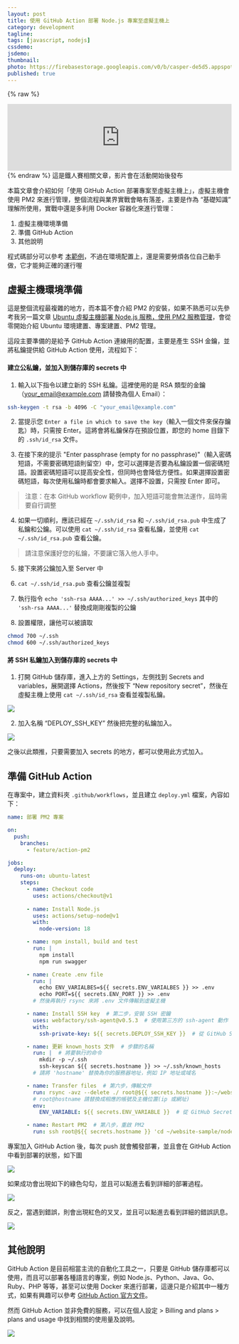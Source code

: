 ```yaml
---
layout: post
title: 使用 GitHub Action 部署 Node.js 專案至虛擬主機上
category: development
tagline:
tags: [javascript, nodejs]
cssdemo: 
jsdemo:
thumbnail:
photo: https://firebasestorage.googleapis.com/v0/b/casper-de5d5.appspot.com/o/images%2Fblog%2Fgithub-action-o.jpeg?alt=media&token=70ca38c4-d431-448a-b8a8-ad47f57c2e96
published: true
---
```


{% raw %} 
<div class="ratio ratio-16x9">
<iframe width="100%" src="https://www.youtube.com/embed/cUmSAGtP-70" title="YouTube video player" frameborder="0" allow="accelerometer; autoplay; clipboard-write; encrypted-media; gyroscope; picture-in-picture; web-share" allowfullscreen></iframe>
</div>
{% endraw %}
這是鐵人賽相關文章，影片會在活動開始後發布

本篇文章會介紹如何「使用 GitHub Action 部署專案至虛擬主機上」，虛擬主機會使用 PM2 來進行管理，整個流程與業界實戰會略有落差，主要是作為 “基礎知識” 理解所使用，實戰中還是多利用 Docker 容器化來進行管理：
1. 虛擬主機環境準備
2. 準備 GitHub Action
3. 其他說明

程式碼部分可以參考 [本範例](https://github.com/Wcc723/node-ironman-sample-2023/tree/feature/action-pm2)，不過在環境配置上，還是需要勞煩各位自己動手做，它才能夠正確的運行喔

## 虛擬主機環境準備

這是整個流程最複雜的地方，而本篇不會介紹 PM2 的安裝，如果不熟悉可以先參考我另一篇文章 [Ubuntu 虛擬主機部署 Node.js 服務，使用 PM2 服務管理](/development/2023/10/03/unbuntu-and-pm2/)，會從零開始介紹 Ubuntu 環境建置、專案建置、PM2 管理。

這段主要準備的是給予 GitHub Action 連線用的配置，主要是產生 SSH 金鑰，並將私鑰提供給 GitHub Action 使用，流程如下：

#### 建立公私鑰，並加入到儲存庫的 secrets 中

1. 輸入以下指令以建立新的 SSH 私鑰。這裡使用的是 RSA 類型的金鑰（your_email@example.com 請替換為個人 Email）：
    
```bash
ssh-keygen -t rsa -b 4096 -C "your_email@example.com"
```

2. 當提示您 `Enter a file in which to save the key`（輸入一個文件來保存鑰匙）時，只需按 Enter。這將會將私鑰保存在預設位置，即您的 home 目錄下的 `.ssh/id_rsa` 文件。

3. 在接下來的提示 "Enter passphrase (empty for no passphrase)"（輸入密碼短語，不需要密碼短語則留空）中，您可以選擇是否要為私鑰設置一個密碼短語。設置密碼短語可以提高安全性，但同時也會降低方便性。如果選擇設置密碼短語，每次使用私鑰時都會要求輸入。選擇不設置，只需按 Enter 即可。

> 注意：在本 GitHub workflow 範例中，加入短語可能會無法運作，屆時需要自行調整


4. 如果一切順利，應該已經在 `~/.ssh/id_rsa` 和 `~/.ssh/id_rsa.pub` 中生成了私鑰和公鑰。可以使用 `cat ~/.ssh/id_rsa` 查看私鑰，並使用 `cat ~/.ssh/id_rsa.pub` 查看公鑰。

> 請注意保護好您的私鑰，不要讓它落入他人手中。

5. 接下來將公鑰加入至 Server 中
  1. `cat ~/.ssh/id_rsa.pub` 查看公鑰並複製
  2. 執行指令 `echo 'ssh-rsa AAAA...' >> ~/.ssh/authorized_keys` 其中的 `'ssh-rsa AAAA...'` 替換成剛剛複製的公鑰

6. 設置權限，讓他可以被讀取
    
```bash
chmod 700 ~/.ssh
chmod 600 ~/.ssh/authorized_keys
```

#### 將 SSH 私鑰加入到儲存庫的 secrets 中

1. 打開 GitHub 儲存庫，進入上方的 Settings，左側找到 Secrets and variables，展開選擇 Actions，然後按下 “New repository secret”，然後在虛擬主機上使用 `cat ~/.ssh/id_rsa` 查看並複製私鑰。

![](https://firebasestorage.googleapis.com/v0/b/casper-de5d5.appspot.com/o/images%2Fblog%2Fgithub-action-01.png?alt=media&token=4ce6b89d-235d-4dc0-bc84-7ecb0f953f84)

2. 加入名稱 “DEPLOY_SSH_KEY” 然後把完整的私鑰加入。

![](https://firebasestorage.googleapis.com/v0/b/casper-de5d5.appspot.com/o/images%2Fblog%2Fgithub-action-02.png?alt=media&token=a9424a8d-8f36-4725-b482-f3f0d6f83bfd)

之後以此類推，只要需要加入 secrets 的地方，都可以使用此方式加入。


## 準備 GitHub Action

在專案中，建立資料夾 `.github/workflows`，並且建立 `deploy.yml` 檔案，內容如下：

```yml
name: 部署 PM2 專案

on:
  push: 
    branches:
      - feature/action-pm2

jobs:
  deploy:
    runs-on: ubuntu-latest
    steps:
      - name: Checkout code
        uses: actions/checkout@v1
      
      - name: Install Node.js
        uses: actions/setup-node@v1
        with:
          node-version: 18

      - name: npm install, build and test
        run: |
          npm install
          npm run swagger

      - name: Create .env file
        run: |
          echo ENV_VARIALBES=${{ secrets.ENV_VARIALBES }} >> .env
          echo PORT=${{ secrets.ENV_PORT }} >> .env
        # 然後再執行 rsync 來將 .env 文件傳輸到虛擬主機

      - name: Install SSH key  # 第二步，安裝 SSH 密鑰
        uses: webfactory/ssh-agent@v0.5.3  # 使用第三方的 ssh-agent 動作
        with:
          ssh-private-key: ${{ secrets.DEPLOY_SSH_KEY }}  # 從 GitHub Secrets 中取得私鑰

      - name: 更新 known_hosts 文件  # 步驟的名稱
        run: |  # 將要執行的命令
          mkdir -p ~/.ssh
          ssh-keyscan ${{ secrets.hostname }} >> ~/.ssh/known_hosts
        # 請將 'hostname' 替換為你的服務器地址，例如 IP 地址或域名

      - name: Transfer files  # 第六步，傳輸文件
        run: rsync -avz --delete ./ root@${{ secrets.hostname }}:~/website-sample/node-ironman-sample-2023/  # 使用 rsync 命令將文件傳輸到虛擬主機
        # root@hostname 請替換成相應的帳號及主機位置(ip 或網址)
        env:
          ENV_VARIABLE: ${{ secrets.ENV_VARIABLE }}  # 從 GitHub Secrets 中取得環境變數的值

      - name: Restart PM2  # 第八步，重啟 PM2
        run: ssh root@${{ secrets.hostname }} 'cd ~/website-sample/node-ironman-sample-2023/ && pm2 restart www --update-env'  # 透過 SSH 連到虛擬主機，然後進到應用程式的目錄，並重啟所有 PM2 管理的應用程式
```

專案加入 GitHub Action 後，每次 push 就會觸發部署，並且會在 GitHub Action 中看到部署的狀態，如下圖

![](https://firebasestorage.googleapis.com/v0/b/casper-de5d5.appspot.com/o/images%2Fblog%2Fgithub-action-03.png?alt=media&token=fa331f44-c0d2-43d8-b7c0-1b126b547b23)

如果成功會出現如下的綠色勾勾，並且可以點進去看到詳細的部署過程。

![](https://firebasestorage.googleapis.com/v0/b/casper-de5d5.appspot.com/o/images%2Fblog%2Fgithub-action-04.png?alt=media&token=b5b132e9-97c8-43cf-9255-f7f59b66f52c)

反之，當遇到錯誤，則會出現紅色的叉叉，並且可以點進去看到詳細的錯誤訊息。

![](https://firebasestorage.googleapis.com/v0/b/casper-de5d5.appspot.com/o/images%2Fblog%2Fgithub-action-06.png?alt=media&token=d0b0c794-f9c1-4e18-9ec2-364f32e682d7)

## 其他說明

GitHub Action 是目前相當主流的自動化工具之一，只要是 GitHub 儲存庫都可以使用，而且可以部署各種語言的專案，例如 Node.js、Python、Java、Go、Ruby、PHP 等等，甚至可以使用 Docker 來進行部署，這邊只是介紹其中一種方式，如果有興趣可以參考 [GitHub Action 官方文件](https://docs.github.com/en/actions)。

然而 GitHub Action 並非免費的服務，可以在個人設定 > Billing and plans > plans and usage 中找到相關的使用量及說明。

![](https://firebasestorage.googleapis.com/v0/b/casper-de5d5.appspot.com/o/images%2Fblog%2Fgithub-action-05.png?alt=media&token=8ab5fcb4-b67e-4eda-a5fd-e1987ae40e3a)